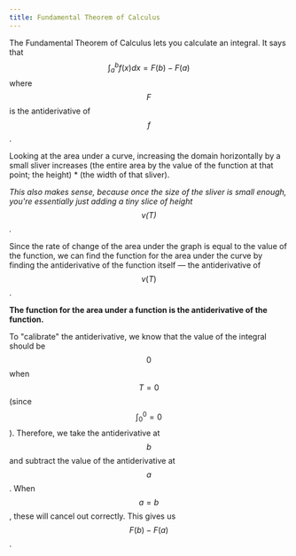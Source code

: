 ```yaml
---
title: Fundamental Theorem of Calculus
---
```


The Fundamental Theorem of Calculus lets you calculate an integral. It says that $$\int_a^b f(x)dx = F(b) - F(a)$$ where $$F$$ is the antiderivative of $$f$$.

Looking at the area under a curve, increasing the domain horizontally by a small sliver increases (the entire area by the value of the function at that point; the height) * (the width of that sliver).

_This also makes sense, because once the size of the sliver is small enough, you're essentially just adding a tiny slice of height $$v(T)$$._

Since the rate of change of the area under the graph is equal to the value of the function, we can find the function for the area under the curve by finding the antiderivative of the function itself — the antiderivative of $$v(T)$$.

**The function for the area under a function is the antiderivative of the function.**

To "calibrate" the antiderivative, we know that the value of the integral should be $$0$$ when $$T = 0$$ (since $$\int_0^0 = 0$$). Therefore, we take the antiderivative at $$b$$ and subtract the value of the antiderivative at $$a$$. When $$a = b$$, these will cancel out correctly. This gives us $$F(b) - F(a)$$.
